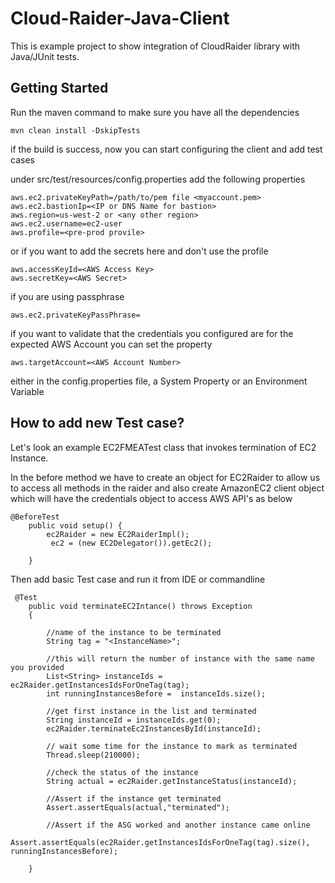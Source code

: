 # Cloud-Raider-Java-Client

This is example project to show integration of CloudRaider library with Java/JUnit tests.

## Getting Started

Run the maven command to make sure you have all the dependencies 
```
mvn clean install -DskipTests
```

if the build is success, now you can start configuring the client and add test cases

under src/test/resources/config.properties add the following properties

```
aws.ec2.privateKeyPath=/path/to/pem file <myaccount.pem>
aws.ec2.bastionIp=<IP or DNS Name for bastion>
aws.region=us-west-2 or <any other region>
aws.ec2.username=ec2-user
aws.profile=<pre-prod provile>

```
or if you want to add the secrets here and don't use the profile
```
aws.accessKeyId=<AWS Access Key>
aws.secretKey=<AWS Secret>
```
if you are using passphrase

```
aws.ec2.privateKeyPassPhrase=
```

if you want to validate that the credentials you configured are for the expected AWS Account you can set the property

```
aws.targetAccount=<AWS Account Number>
```

either in the config.properties file, a System Property or an Environment Variable

## How to add new Test case?

Let's look an example EC2FMEATest class that invokes termination of EC2 Instance.

In the before method we have to create an object for EC2Raider to allow us to access all methods in the raider
and also create AmazonEC2 client object which will have the credentials object to access AWS API's as below
```
@BeforeTest
    public void setup() {
        ec2Raider = new EC2RaiderImpl();
         ec2 = (new EC2Delegator()).getEc2();

    }
```
Then add basic Test case and run it from IDE or commandline

````
 @Test
    public void terminateEC2Intance() throws Exception
    {
    
        //name of the instance to be terminated     
        String tag = "<InstanceName>";
        
        //this will return the number of instance with the same name you provided
        List<String> instanceIds = ec2Raider.getInstancesIdsForOneTag(tag);
        int runningInstancesBefore =  instanceIds.size();
        
        //get first instance in the list and terminated
        String instanceId = instanceIds.get(0);
        ec2Raider.terminateEc2InstancesById(instanceId);
        
        // wait some time for the instance to mark as terminated
        Thread.sleep(210000);
        
        //check the status of the instance
        String actual = ec2Raider.getInstanceStatus(instanceId);
        
        //Assert if the instance get terminated
        Assert.assertEquals(actual,"terminated");
        
        //Assert if the ASG worked and another instance came online
        Assert.assertEquals(ec2Raider.getInstancesIdsForOneTag(tag).size(), runningInstancesBefore);

    }
````
